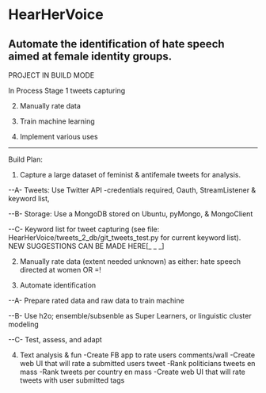 # HearHerVoice
Automate the identification of hate speech aimed at female identity groups.
----
PROJECT IN BUILD MODE

In Process Stage 1 tweets capturing

2. Manually rate data

3. Train machine learning

4. Implement various uses



-----


Build Plan:

1. Capture a large dataset of feminist & antifemale tweets for analysis.

 --A- Tweets: Use Twitter API -credentials required, Oauth, StreamListener & keyword list, 

 --B- Storage: Use a MongoDB stored on Ubuntu, pyMongo, & MongoClient

 --C- Keyword list for tweet capturing (see file: HearHerVoice/tweets_2_db/git_tweets_test.py for current keyword list).
NEW SUGGESTIONS CAN BE MADE HERE[_        _       _] 


2. Manually rate data (extent needed unknown) as either: hate speech directed at women OR =!



3. Automate identification 

 --A- Prepare rated data and raw data to train machine 
 
 --B- Use h2o; ensemble/subsenble as Super Learners, or linguistic cluster modeling
 
 --C- Test, assess, and adapt

4. Text analysis & fun
   -Create FB app to rate users comments/wall
   -Create web UI that will rate a submitted users tweet
   -Rank politicians tweets en mass
   -Rank tweets per country en mass
   -Create web UI that will rate tweets with user submitted tags
